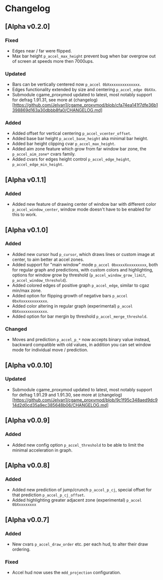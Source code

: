 # Changelog
## [Alpha v0.2.0]
### Fixed
- Edges near / far were flipped.
- Max bar height `p_accel_max_height` prevent bug when bar overgrow out of screen at speeds more then 7000ups.

### Updated
- Bars can be vertically centered now `p_accel 0bXxxxxxxxxxxxxxx`.
- Edges functionality extended by size and centering `p_accel_edge 0bXXx`.
- Submodule cgame_proxymod updated to latest, most notably support for defrag 1.91.31, see more at (changelog)[https://github.com/Jelvan1/cgame_proxymod/blob/cfa74ea141f7dfe36b1398869d163a30dbbb8fa0/CHANGELOG.md]

### Added
- Added offset for vertical centering `p_accel_vcenter_offset`.
- Added base bar height `p_accel_base_height` aka minimal bar height.
- Added bar height clipping cvar `p_accel_max_height`.
- Added aim zone feature which grow from far window bar zone, the `p_accel_aim_zone*` cvars family.
- Added cvars for edges height control `p_accel_edge_height`, `p_accel_edge_min_height`.


## [Alpha v0.1.1]
### Added
- Added new feature of drawing center of window bar with different color `p_accel_window_center`, window mode doesn't have to be enabled for this to work.

## [Alpha v0.1.0]
### Added
- Added new cursor hud `p_cursor`, which draws lines or custom image at center, to aim better at accel zones.
- Added support for "main window" mode `p_accel 0bxxxxXxxxxxxxxx`, both for regular graph and predictions, with custom colors and highlighting, options for window grow by threshold (`p_accel_window_grow_limit`, `p_accel_window_threshold`).
- Added colored edges of positive graph `p_accel_edge`, similar to cgaz min/max zone.
- Added option for flipping growth of negative bars `p_accel 0bxXxxxxxxxxxxxx`.
- Added color altering in regular graph (experimental) `p_accel 0bXxxxxxxxxxxxxx`.
- Added option for bar mergin by threshold `p_accel_merge_threshold`.

### Changed
- Moves and prediction `p_accel_p_*` now accepts binary value instead, backward compatible with old values, in addition you can set window mode for individual move / prediction.

## [Alpha v0.0.10]
### Updated
- Submodule cgame_proxymod updated to latest, most notably support for defrag 1.91.29 and 1.91.30, see more at (changelog)[https://github.com/Jelvan1/cgame_proxymod/blob/9c1f95c348aed9dc914d2d0cd35a9ec385648b06/CHANGELOG.md]

## [Alpha v0.0.9]
### Added
- Added new config option `p_accel_threshold` to be able to limit the minimal acceleration in graph.

## [Alpha v0.0.8]
### Added
- Added new prediction of jump/crunch `p_accel_p_cj`, special offset for that prediction `p_accel_p_cj_offset`.
- Added highlighting greater adjacent zone (experimental) `p_accel 0bXxxxxxxxx`


## [Alpha v0.0.7]
### Added
- New cvars `p_accel_draw_order` etc. per each hud, to alter their draw ordering.

### Fixed
- Accel hud now uses the `mdd_projection` configuration.
